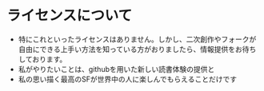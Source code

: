 # ライセンスについて
- 特にこれといったライセンスはありません。しかし、二次創作やフォークが自由にできる上手い方法を知っている方がおりましたら、情報提供をお待ちしております。
- 私がやりたいことは、githubを用いた新しい読書体験の提供と
- 私の思い描く最高のSFが世界中の人に楽しんでもらえることだけです
